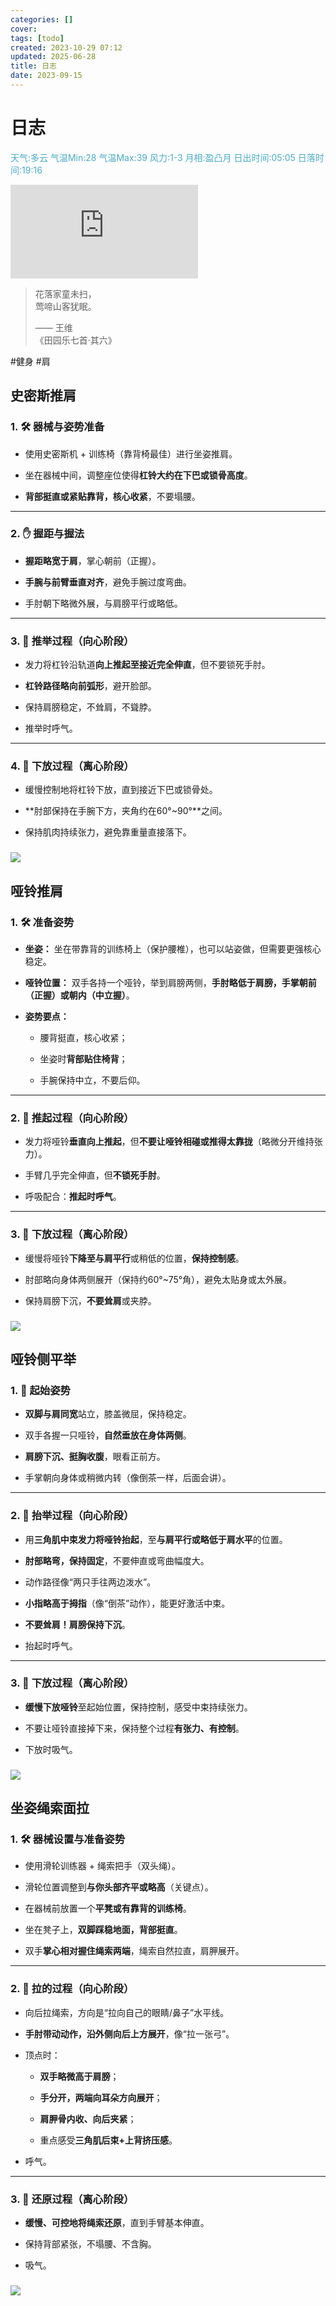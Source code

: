 ```yaml
---
categories: []
cover: 
tags: [todo]
created: 2023-10-29 07:12
updated: 2025-06-28
title: 日志
date: 2023-09-15
---
```

# 日志


<font color="#4bacc6">天气:多云  气温Min:28  气温Max:39  风力:1-3  月相:盈凸月  日出时间:05:05  日落时间:19:16</font>

![Bing 每次随机图](https://bing.img.run/rand.php)

> 花落家童未扫，  
> 莺啼山客犹眠。  
> 
> —— 王维  
> 《田园乐七首·其六》


#健身  #肩

## 史密斯推肩
### 1. 🛠 **器械与姿势准备**

- 使用史密斯机 + 训练椅（靠背椅最佳）进行坐姿推肩。
    
- 坐在器械中间，调整座位使得**杠铃大约在下巴或锁骨高度**。
    
- **背部挺直或紧贴靠背，核心收紧**，不要塌腰。
    

---

### 2. ✋ **握距与握法**

- **握距略宽于肩**，掌心朝前（正握）。
    
- **手腕与前臂垂直对齐**，避免手腕过度弯曲。
    
- 手肘朝下略微外展，与肩膀平行或略低。
    

---

### 3. 🔼 **推举过程（向心阶段）**

- 发力将杠铃沿轨道**向上推起至接近完全伸直**，但不要锁死手肘。
    
- **杠铃路径略向前弧形**，避开脸部。
    
- 保持肩膀稳定，不耸肩，不聳脖。
    
- 推举时呼气。
    

---

### 4. 🔽 **下放过程（离心阶段）**

- 缓慢控制地将杠铃下放，直到接近下巴或锁骨处。
    
- **肘部保持在手腕下方，夹角约在60°~90°**之间。
    
- 保持肌肉持续张力，避免靠重量直接落下。

### ![](https://www.bilibili.com/video/BV1iz421Y7iS/?spm_id_from=333.337.search-card.all.click&vd_source=0dad7cc197432b758e30a932d87b30cf)

## 哑铃推肩
### 1. 🛠 **准备姿势**

- **坐姿：** 坐在带靠背的训练椅上（保护腰椎），也可以站姿做，但需要更强核心稳定。
    
- **哑铃位置：** 双手各持一个哑铃，举到肩膀两侧，**手肘略低于肩膀，手掌朝前（正握）或朝内（中立握）**。
    
- **姿势要点：**
    
    - 腰背挺直，核心收紧；
        
    - 坐姿时**背部贴住椅背**；
        
    - 手腕保持中立，不要后仰。
        

---

### 2. 🔼 **推起过程（向心阶段）**

- 发力将哑铃**垂直向上推起**，但**不要让哑铃相碰或推得太靠拢**（略微分开维持张力）。
    
- 手臂几乎完全伸直，但**不锁死手肘**。
    
- 呼吸配合：**推起时呼气**。
    

---

### 3. 🔽 **下放过程（离心阶段）**

- 缓慢将哑铃**下降至与肩平行**或稍低的位置，**保持控制感**。
    
- 肘部略向身体两侧展开（保持约60°~75°角），避免太贴身或太外展。
    
- 保持肩膀下沉，**不要耸肩**或夹脖。

### ![](https://www.bilibili.com/video/BV1uw411N7MC/?spm_id_from=333.337.search-card.all.click)


##  哑铃侧平举
### 1. 🧍 **起始姿势**

- **双脚与肩同宽**站立，膝盖微屈，保持稳定。
    
- 双手各握一只哑铃，**自然垂放在身体两侧**。
    
- **肩膀下沉、挺胸收腹**，眼看正前方。
    
- 手掌朝向身体或稍微内转（像倒茶一样，后面会讲）。
    

---

### 2. 🔼 **抬举过程（向心阶段）**

- 用**三角肌中束发力将哑铃抬起**，至**与肩平行或略低于肩水平**的位置。
    
- **肘部略弯，保持固定**，不要伸直或弯曲幅度大。
    
- 动作路径像“两只手往两边泼水”。
    
- **小指略高于拇指**（像“倒茶”动作），能更好激活中束。
    
- **不要耸肩！肩膀保持下沉**。
    
- 抬起时呼气。
    

---

### 3. 🔽 **下放过程（离心阶段）**

- **缓慢下放哑铃**至起始位置，保持控制，感受中束持续张力。
    
- 不要让哑铃直接掉下来，保持整个过程**有张力、有控制**。
    
- 下放时吸气。

### ![](https://www.bilibili.com/video/BV18o4y147RH/?spm_id_from=333.337.search-card.all.click&vd_source=0dad7cc197432b758e30a932d87b30cf)
## 坐姿绳索面拉

### 1. 🛠 **器械设置与准备姿势**

- 使用滑轮训练器 + 绳索把手（双头绳）。
    
- 滑轮位置调整到**与你头部齐平或略高**（关键点）。
    
- 在器械前放置一个**平凳或有靠背的训练椅**。
    
- 坐在凳子上，**双脚踩稳地面，背部挺直**。
    
- 双手**掌心相对握住绳索两端**，绳索自然拉直，肩胛展开。
    

---

### 2. 🔁 **拉的过程（向心阶段）**

- 向后拉绳索，方向是“拉向自己的眼睛/鼻子”水平线。
    
- **手肘带动动作，沿外侧向后上方展开**，像“拉一张弓”。
    
- 顶点时：
    
    - **双手略微高于肩膀**；
        
    - **手分开，两端向耳朵方向展开**；
        
    - **肩胛骨内收、向后夹紧**；
        
    - 重点感受**三角肌后束+上背挤压感**。
        
- 呼气。
    

---

### 3. 🔄 **还原过程（离心阶段）**

- **缓慢、可控地将绳索还原**，直到手臂基本伸直。
    
- 保持背部紧张，不塌腰、不含胸。
    
- 吸气。

### ![](https://www.bilibili.com/video/BV1US4y1172L/?spm_id_from=333.337.search-card.all.click&vd_source=0dad7cc197432b758e30a932d87b30cf)

